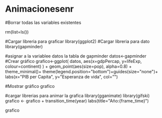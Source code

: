 # Animacionesenr

#Borrar todas las variables existentes

rm(list=ls())

#Cargar libreria para graficar
library(ggplot2)
#Cargar libreria para dato
library(gapminder)

#asignar a la variablee datos la tabla de gapminder
datos<-gapminder
#Crear gráfico
grafico<-ggplot(
  datos,
  aes(x=gdpPercap, y=lifeExp, colour=continent)
  ) + geom_point(aes(size=pop), alpha=0.8) +
                   theme_minimal()+
                   theme(legend.position="bottom")+guides(size="none")+
                            labs(x="PIB per Capita", y="Esperanza de vida", col="")
                 
#Mostrar gráfico
grafico

#cargar librerias para animar la grafica
library(gganimate)
library(gifski)
grafico <- grafico +
  transition_time(year)
labs(title="Año:{frame_time}")

grafico